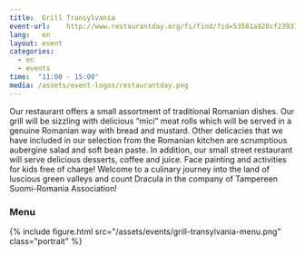```yaml
---
title:  Grill Transylvania
event-url:    http://www.restaurantday.org/fi/find/?id=53581a920cf239319d8aa46a
lang:   en
layout: event
categories:
  - en
  - events
time:  "11:00 - 15:00"
media: /assets/event-logos/restaurantday.png
---
```


Our restaurant offers a small assortment of traditional Romanian dishes. Our grill will be sizzling with delicious “mici” meat rolls which will be served in a genuine Romanian way with bread and mustard. Other delicacies that we have included in our selection from the Romanian kitchen are scrumptious aubergine salad and soft bean paste. In addition, our small street restaurant will serve delicious desserts, coffee and juice. Face painting and activities for kids free of charge! Welcome to a culinary journey into the land of luscious green valleys and count Dracula in the company of Tampereen Suomi-Romania Association!

### Menu

{% include figure.html src="/assets/events/grill-transylvania-menu.png" class="portrait" %}